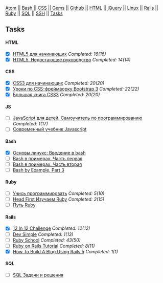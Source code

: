 [Atom](/atom.md) || [Bash](bash.md) || [CSS](css.md) || [Gems](/gems.md) || [Github](/github.md) || [HTML](html.md) || [jQuery](/jquery.md) || [Linux](/linux.md) || [Rails](rails.md) || [Ruby](ruby.md) || [SQL](sql.md) || [SSH](ssh.md) || [Tasks](tasks.md)

## Tasks

#### HTML

- [x] [HTML5 для начинающих](http://www.magisters.org/education/course/html5-for-beginners) _Completed: 16(16)_
- [x] [HTML5. Недостающее руководство](https://www.ozon.ru/context/detail/id/18060929/?partner=deals9) _Completed: 14(14)_

#### CSS

- [x] [CSS3 для начинающих](http://www.magisters.org/education/course/css3-for-beginners) _Completed: 20(20)_
- [x] [Уроки по CSS-фреймворку Bootstrap 3](http://www.magisters.org/education/course/bootstrap-3-tutorials) _Completed: 22(22)_
- [x] [Большая книга CSS3](https://www.ozon.ru/context/detail/id/24493075/) _Completed: 20(20)_

#### JS

- [ ] [JavaScript для детей. Самоучитель по программированию](https://www.ozon.ru/context/detail/id/138148848/?partner=deals99) _Completed: 1(17)_
- [ ] [Современный учебник Javascript](http://learn.javascript.ru/)

#### Bash

- [x] [Основы линукс: Введение в bash](http://linuxgeeks.ru/bash-intro.htm)
- [ ] [Bash в примерах. Часть первая](http://linuxgeeks.ru/bash-1.htm)
- [ ] [Bash в примерах. Часть вторая](http://linuxgeeks.ru/bash-2.htm)
- [ ] [Bash by Example, Part 3](http://www.funtoo.org/Bash_by_Example,_Part_3)

#### Ruby

- [ ] [Учись программировать](http://www.shokhirev.com/mikhail/ruby/ltp/) _Completed: 5(10)_
- [ ] [Head First Изучаем Ruby](https://www.google.ru/webhp?sourceid=chrome-instant&ion=1&espv=2&ie=UTF-8#newwindow=1&q=head+first.+%D0%B8%D0%B7%D1%83%D1%87%D0%B0%D0%B5%D0%BC+ruby&*) _Completed: 2(15)_
- [ ] [Путь Ruby](https://www.google.ru/webhp?sourceid=chrome-instant&ion=1&espv=2&ie=UTF-8#newwindow=1&q=%D0%BF%D1%83%D1%82%D1%8C+%D1%80%D1%83%D0%B1%D0%B8&*)

#### Rails

- [x] [12 In 12 Challenge](https://mackenziechild.me/12-in-12/) _Completed: 12(12)_
- [ ] [Dev Simple](https://www.youtube.com/channel/UCzBDZvjXprwp4nG9qgbudKA) _Completed: 1(13)_
- [ ] [Ruby School](http://rubyschool.us/) _Completed: 43(50)_
- [ ] [Ruby on Rails Tutorial](https://www.railstutorial.org/) _Completed: 8(11)_
- [x] [How To Build A Blog Using Rails 5](https://www.youtube.com/watch?v=i2x995hm8r8) _Completed: 1(1)_

#### SQL

- [ ] [SQL Задачи и решения](http://sql-tutorial.ru/)
